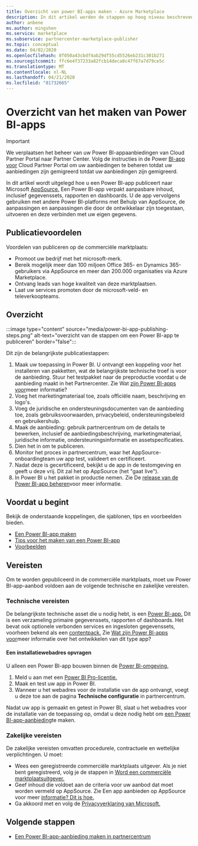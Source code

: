 ```yaml
---
title: Overzicht van power BI-apps maken - Azure Marketplace
description: In dit artikel worden de stappen op hoog niveau beschreven voor het publiceren van een Power BI-app naar Microsoft AppSource. De technische en zakelijke vereisten waaraan uw Power BI-app moet voldoen om te worden gepubliceerd op de commerciële marktplaats zijn ook beschikbaar.
author: anbene
ms.author: mingshen
ms.service: marketplace
ms.subservice: partnercenter-marketplace-publisher
ms.topic: conceptual
ms.date: 04/02/2020
ms.openlocfilehash: 8f050a43cbdf4ab29df55cd5526eb231c301b271
ms.sourcegitcommit: ffc6e4f37233a82fcb14deca0c47f67a7d79ce5c
ms.translationtype: MT
ms.contentlocale: nl-NL
ms.lasthandoff: 04/21/2020
ms.locfileid: "81732665"
---
```

# <a name="power-bi-app-creation-overview"></a>Overzicht van het maken van Power BI-apps

> [!IMPORTANT]
> We verplaatsen het beheer van uw Power BI-appaanbiedingen van Cloud Partner Portal naar Partner Center. Volg de instructies in de Power [BI-app voor](https://docs.microsoft.com/azure/marketplace/cloud-partner-portal/power-bi/cpp-power-bi-offer) Cloud Partner Portal om uw aanbiedingen te beheren totdat uw aanbiedingen zijn gemigreerd totdat uw aanbiedingen zijn gemigreerd.

In dit artikel wordt uitgelegd hoe u een Power BI-app publiceert naar Microsoft [AppSource.](https://appsource.microsoft.com/) Een Power BI-app verpakt aanpasbare inhoud, inclusief gegevenssets, rapporten en dashboards. U de app vervolgens gebruiken met andere Power BI-platforms met Behulp van AppSource, de aanpassingen en aanpassingen die door de ontwikkelaar zijn toegestaan, uitvoeren en deze verbinden met uw eigen gegevens.

## <a name="publishing-benefits"></a>Publicatievoordelen

Voordelen van publiceren op de commerciële marktplaats:

- Promoot uw bedrijf met het microsoft-merk.
- Bereik mogelijk meer dan 100 miljoen Office 365- en Dynamics 365-gebruikers via AppSource en meer dan 200.000 organisaties via Azure Marketplace.
- Ontvang leads van hoge kwaliteit van deze marktplaatsen.
- Laat uw services promoten door de microsoft-veld- en televerkoopteams.

## <a name="overview"></a>Overzicht

:::image type="content" source="media/power-bi-app-publishing-steps.png" alt-text="overzicht van de stappen om een Power BI-app te publiceren" border="false":::

Dit zijn de belangrijkste publicatiestappen:

1. Maak uw toepassing in Power BI. U ontvangt een koppeling voor het installeren van pakketten, wat de belangrijkste technische troef is voor de aanbieding. Stuur het testpakket naar de preproductie voordat u de aanbieding maakt in het Partnercenter. Zie Wat [zijn Power BI-apps voor](https://docs.microsoft.com/power-bi/service-template-apps-overview)meer informatie?
2. Voeg het marketingmateriaal toe, zoals officiële naam, beschrijving en logo's.
3. Voeg de juridische en ondersteuningsdocumenten van de aanbieding toe, zoals gebruiksvoorwaarden, privacybeleid, ondersteuningsbeleid en gebruikershulp.
4. Maak de aanbieding: gebruik partnercentrum om de details te bewerken, inclusief de aanbiedingsbeschrijving, marketingmateriaal, juridische informatie, ondersteuningsinformatie en assetspecificaties.
5. Dien het in om te publiceren.
6. Monitor het proces in partnercentrum, waar het AppSource-onboardingteam uw app test, valideert en certificeert.
7. Nadat deze is gecertificeerd, bekijkt u de app in de testomgeving en geeft u deze vrij. Dit zal het op AppSource (het "gaat live").
8. In Power BI u het pakket in productie nemen. Zie De [release van de Power BI-app beheren](https://docs.microsoft.com/power-bi/service-template-apps-create#manage-the-template-app-release)voor meer informatie.

## <a name="before-you-begin"></a>Voordat u begint

Bekijk de onderstaande koppelingen, die sjablonen, tips en voorbeelden bieden.

- [Een Power BI-app maken](https://docs.microsoft.com/power-bi/service-template-apps-create)
- [Tips voor het maken van een Power BI-app](https://docs.microsoft.com/power-bi/service-template-apps-tips)
- [Voorbeelden](https://docs.microsoft.com/power-bi/service-template-apps-samples)

## <a name="requirements"></a>Vereisten

Om te worden gepubliceerd in de commerciële marktplaats, moet uw Power BI-app-aanbod voldoen aan de volgende technische en zakelijke vereisten.

### <a name="technical-requirements"></a>Technische vereisten

De belangrijkste technische asset die u nodig hebt, is een [Power BI-app.](https://go.microsoft.com/fwlink/?linkid=2028636) Dit is een verzameling primaire gegevenssets, rapporten of dashboards. Het bevat ook optionele verbonden services en ingesloten gegevenssets, voorheen bekend als een [contentpack.](https://docs.microsoft.com/power-bi/service-organizational-content-pack-introduction) Zie [Wat zijn Power BI-apps voor](https://go.microsoft.com/fwlink/?linkid=2028636)meer informatie over het ontwikkelen van dit type app?

#### <a name="get-an-installation-web-address"></a>Een installatiewebadres opvragen

U alleen een Power BI-app bouwen binnen de [Power BI-omgeving.](https://powerbi.microsoft.com/)

1. Meld u aan met een [Power BI Pro-licentie.](https://docs.microsoft.com/power-bi/service-admin-purchasing-power-bi-pro)
2. Maak en test uw app in Power BI.
3. Wanneer u het webadres voor de installatie van de app ontvangt, voegt u deze toe aan de pagina **Technische configuratie** in partnercentrum.

Nadat uw app is gemaakt en getest in Power BI, slaat u het webadres voor de installatie van de toepassing op, omdat u deze nodig hebt om [een Power BI-app-aanbieding](https://docs.microsoft.com/azure/marketplace/partner-center-portal/create-power-bi-app-offer)te maken.

### <a name="business-requirements"></a>Zakelijke vereisten

De zakelijke vereisten omvatten procedurele, contractuele en wettelijke verplichtingen. U moet:

- Wees een geregistreerde commerciële marktplaats uitgever. Als je niet bent geregistreerd, volg je de stappen in [Word een commerciële marktplaatsuitgever.](https://docs.microsoft.com/azure/marketplace/become-publisher)
- Geef inhoud die voldoet aan de criteria voor uw aanbod dat moet worden vermeld op AppSource. Zie Een app aanbieden op AppSource voor meer [informatie? Dit is hoe.](https://appsource.microsoft.com/blogs/have-an-app-to-list-on-appsource-here-s-how)
- Ga akkoord met en volg de [Privacyverklaring van Microsoft.](https://privacy.microsoft.com/privacystatement)

## <a name="next-steps"></a>Volgende stappen

- [Een Power BI-app-aanbieding maken in partnercentrum](https://docs.microsoft.com/azure/marketplace/partner-center-portal/create-power-bi-app-offer)